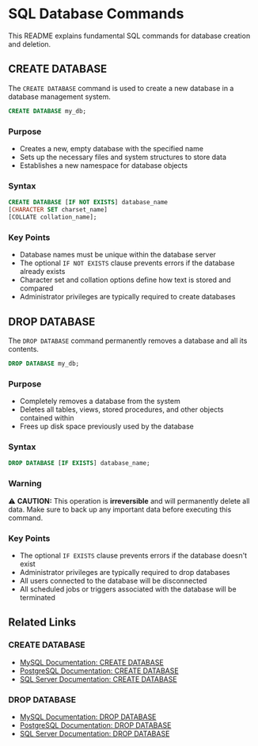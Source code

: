 # SQL Database Commands

This README explains fundamental SQL commands for database creation and deletion.

## CREATE DATABASE

The `CREATE DATABASE` command is used to create a new database in a database management system.

```sql
CREATE DATABASE my_db;
```

### Purpose
- Creates a new, empty database with the specified name
- Sets up the necessary files and system structures to store data
- Establishes a new namespace for database objects

### Syntax
```sql
CREATE DATABASE [IF NOT EXISTS] database_name
[CHARACTER SET charset_name]
[COLLATE collation_name];
```

### Key Points
- Database names must be unique within the database server
- The optional `IF NOT EXISTS` clause prevents errors if the database already exists
- Character set and collation options define how text is stored and compared
- Administrator privileges are typically required to create databases

## DROP DATABASE

The `DROP DATABASE` command permanently removes a database and all its contents.

```sql
DROP DATABASE my_db;
```

### Purpose
- Completely removes a database from the system
- Deletes all tables, views, stored procedures, and other objects contained within
- Frees up disk space previously used by the database

### Syntax
```sql
DROP DATABASE [IF EXISTS] database_name;
```

### Warning
⚠️ **CAUTION:** This operation is **irreversible** and will permanently delete all data. Make sure to back up any important data before executing this command.

### Key Points
- The optional `IF EXISTS` clause prevents errors if the database doesn't exist
- Administrator privileges are typically required to drop databases
- All users connected to the database will be disconnected
- All scheduled jobs or triggers associated with the database will be terminated

## Related Links

### CREATE DATABASE
- [MySQL Documentation: CREATE DATABASE](https://dev.mysql.com/doc/refman/8.0/en/create-database.html)
- [PostgreSQL Documentation: CREATE DATABASE](https://www.postgresql.org/docs/current/sql-createdatabase.html)
- [SQL Server Documentation: CREATE DATABASE](https://learn.microsoft.com/en-us/sql/t-sql/statements/create-database-transact-sql)

### DROP DATABASE
- [MySQL Documentation: DROP DATABASE](https://dev.mysql.com/doc/refman/8.0/en/drop-database.html)
- [PostgreSQL Documentation: DROP DATABASE](https://www.postgresql.org/docs/current/sql-dropdatabase.html)
- [SQL Server Documentation: DROP DATABASE](https://learn.microsoft.com/en-us/sql/t-sql/statements/drop-database-transact-sql)